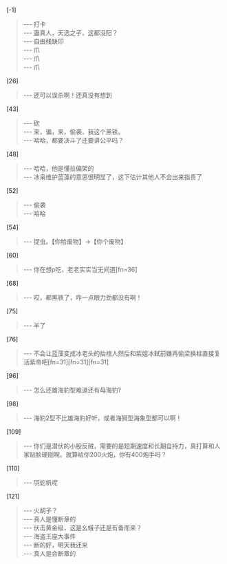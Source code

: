 
[-1] 
>--- 打卡<br>
>--- 蛊真人，天选之子，这都没阳？<br>
>--- 自由残缺印<br>
>--- 爪<br>
>--- 爪<br>
>--- 爪<br>

[26] 
>--- 还可以误杀啊！还真没有想到<br>

[43] 
>--- 砍<br>
>--- 来，骗，来，偷袭，我这个黑铁。<br>
>--- 哈哈，都要决斗了还要讲公平吗？<br>

[48] 
>--- 哈哈，他是懂拉偏架的<br>
>--- 冰枭维护蓝藻的意思很明显了，这下估计其他人不会出来指责了<br>

[52] 
>--- 偷袭<br>
>--- 哈哈<br>

[54] 
>--- 捉虫。【你给废物】→【你个废物】<br>

[60] 
>--- 你在想p吃，老老实实当无间道[fn=36]<br>

[68] 
>--- 哎，都黑铁了，咋一点眼力劲都没有啊！<br>

[75] 
>--- 羊了<br>

[76] 
>--- 不会让蓝藻变成冰老头的抬棺人然后和紫姐冰弑前嫌再偷梁换柱直接复活紫帝吧[fn=31][fn=31][fn=31]<br>

[96] 
>--- 怎么还雄海豹型难道还有母海豹?<br>

[98] 
>--- 海豹2型不比雄海豹好听，或者海狮型海象型都可以啊！<br>

[109] 
>--- 你们是潜伏的小股反贼，需要的是短期速度和长期自持力，真打算和人家贴脸硬刚啊。就算给你200火炮，你有400炮手吗？<br>

[110] 
>--- 羽蛇帆呢<br>

[121] 
>--- 火胡子？<br>
>--- 真人是懂断章的<br>
>--- 伏击黄金级，这是幺蛾子还是有备而来？<br>
>--- 海盗王座大事件<br>
>--- 断的好，明天我还来<br>
>--- 真人是会断章的<br>
